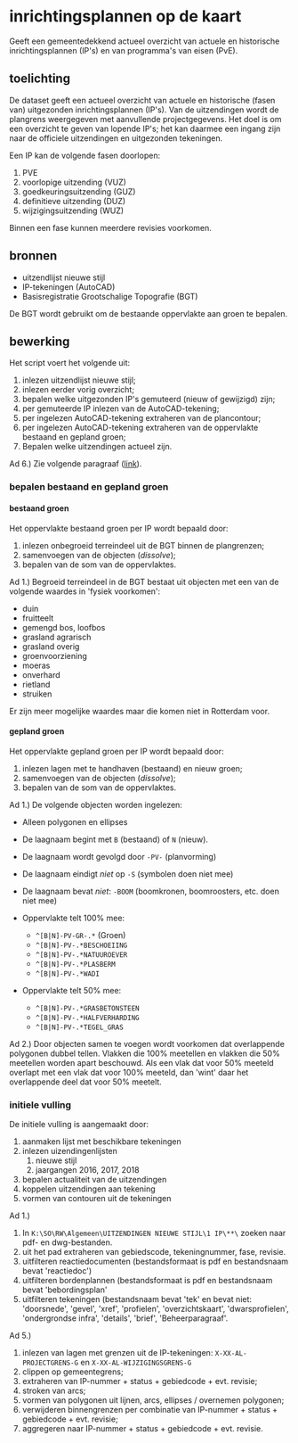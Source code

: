 # inrichtingsplannen op de kaart
Geeft een gemeentedekkend actueel overzicht van actuele en historische inrichtingsplannen (IP's) en van programma's van eisen (PvE).

## toelichting

De dataset geeft een actueel overzicht van actuele en historische (fasen van) uitgezonden inrichtingsplannen (IP's). Van de uitzendingen wordt de plangrens weergegeven met aanvullende projectgegevens. Het doel is om een overzicht te geven van lopende IP's; het kan daarmee een ingang zijn naar de officiele uitzendingen en uitgezonden tekeningen.

Een IP kan de volgende fasen doorlopen:

1. PVE
2. voorlopige uitzending (VUZ)
3. goedkeuringsuitzending (GUZ)
4. definitieve uitzending (DUZ)
5. wijzigingsuitzending (WUZ)

Binnen een fase kunnen meerdere revisies voorkomen.

## bronnen

* uitzendlijst nieuwe stijl
* IP-tekeningen (AutoCAD)
* Basisregistratie Grootschalige Topografie (BGT)

De BGT wordt gebruikt om de bestaande oppervlakte aan groen te bepalen.

## bewerking
Het script voert het volgende uit:

1. inlezen uitzendlijst nieuwe stijl;
2. inlezen eerder vorig overzicht;
3. bepalen welke uitgezonden IP's gemuteerd (nieuw of gewijzigd) zijn;
4. per gemuteerde IP inlezen van de AutoCAD-tekening;
5. per ingelezen AutoCAD-tekening extraheren van de plancontour;
6. per ingelezen AutoCAD-tekening extraheren van de oppervlakte bestaand en gepland groen;
7. Bepalen welke uitzendingen actueel zijn.

Ad 6.) Zie volgende paragraaf ([link](#bepalen_bestaand_en_gepland_groen)).

### bepalen bestaand en gepland groen
#### bestaand groen
Het oppervlakte bestaand groen per IP wordt bepaald door:
1. inlezen onbegroeid terreindeel uit de BGT binnen de plangrenzen;
2. samenvoegen van de objecten (*dissolve*);
3. bepalen van de som van de oppervlaktes.

Ad 1.) Begroeid terreindeel in de BGT bestaat uit objecten met een van de volgende waardes in 'fysiek voorkomen':
* duin
* fruitteelt
* gemengd bos, loofbos
* grasland agrarisch
* grasland overig
* groenvoorziening
* moeras
* onverhard
* rietland
* struiken

Er zijn meer mogelijke waardes maar die komen niet in Rotterdam voor.

#### gepland groen
Het oppervlakte gepland groen per IP wordt bepaald door:
1. inlezen lagen met te handhaven (bestaand) en nieuw groen;
2. samenvoegen van de objecten (*dissolve*);
3. bepalen van de som van de oppervlaktes.

Ad 1.) De volgende objecten worden ingelezen:
* Alleen polygonen en ellipses
* De laagnaam begint met `B` (bestaand) of `N` (nieuw).
* De laagnaam wordt gevolgd door `-PV-` (planvorming)
* De laagnaam eindigt *niet* op `-S` (symbolen doen niet mee)
* De laagnaam bevat *niet*: `-BOOM` (boomkronen, boomroosters, etc. doen niet mee)

* Oppervlakte telt 100% mee:
  * `^[B|N]-PV-GR-.*` (Groen)
  * `^[B|N]-PV-.*BESCHOEIING`
  * `^[B|N]-PV-.*NATUUROEVER`
  * `^[B|N]-PV-.*PLASBERM`
  * `^[B|N]-PV-.*WADI`

* Oppervlakte telt 50% mee:
  * `^[B|N]-PV-.*GRASBETONSTEEN`
  * `^[B|N]-PV-.*HALFVERHARDING`
  * `^[B|N]-PV-.*TEGEL_GRAS`


Ad 2.) Door objecten samen te voegen wordt voorkomen dat overlappende polygonen dubbel tellen. Vlakken die 100% meetellen en vlakken die 50% meetellen worden apart beschouwd. Als een vlak dat voor 50% meeteld overlapt met een vlak dat voor 100% meeteld, dan 'wint' daar het overlappende deel dat voor 50% meetelt.

### initiele vulling

De initiele vulling is aangemaakt door:

1. aanmaken lijst met beschikbare tekeningen
2. inlezen uizendingenlijsten
   1. nieuwe stijl
   2. jaargangen 2016, 2017, 2018
3. bepalen actualiteit van de uitzendingen
4. koppelen uitzendingen aan tekening
5. vormen van contouren uit de tekeningen

Ad 1.)
1. In `K:\SO\RW\Algemeen\UITZENDINGEN NIEUWE STIJL\1 IP\**\` zoeken naar pdf- en dwg-bestanden.
2. uit het pad extraheren van gebiedscode, tekeningnummer, fase, revisie.
3. uitfilteren reactiedocumenten (bestandsformaat is pdf en bestandsnaam bevat 'reactiedoc')
4. uitfilteren bordenplannen (bestandsformaat is pdf en bestandsnaam bevat 'bebordingsplan'
5. uitfilteren tekeningen (bestandsnaam bevat 'tek' en bevat niet: 'doorsnede', 'gevel', 'xref', 'profielen', 'overzichtskaart', 'dwarsprofielen', 'ondergrondse infra', 'details', 'brief', 'Beheerparagraaf'.

Ad 5.)
1. inlezen van lagen met grenzen uit de IP-tekeningen: `X-XX-AL-PROJECTGRENS-G` en `X-XX-AL-WIJZIGINGSGRENS-G`
2. clippen op gemeentegrens;
3. extraheren van IP-nummer + status + gebiedcode + evt. revisie;
4. stroken van arcs;
5. vormen van polygonen uit lijnen, arcs, ellipses / overnemen polygonen;
6. verwijderen binnengrenzen per combinatie van IP-nummer + status + gebiedcode + evt. revisie;
7. aggregeren naar IP-nummer + status + gebiedcode + evt. revisie.
